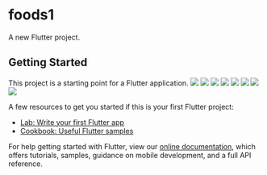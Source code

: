 # foods1

A new Flutter project.

## Getting Started

This project is a starting point for a Flutter application.
![](https://user-images.githubusercontent.com/43435727/61556689-051f8b80-aa80-11e9-86e3-40f3dfda0c8a.png)
![](https://user-images.githubusercontent.com/43435727/61556698-081a7c00-aa80-11e9-933a-5746a146a5ea.png)
![](https://user-images.githubusercontent.com/43435727/61556699-0b156c80-aa80-11e9-8611-1e3d7ab11ac8.png)
![](https://user-images.githubusercontent.com/43435727/61556708-0fda2080-aa80-11e9-89fa-952eb11995bc.png)
![](https://user-images.githubusercontent.com/43435727/61556712-136da780-aa80-11e9-8b86-25d77be395c5.png)
![](https://user-images.githubusercontent.com/43435727/61556715-16689800-aa80-11e9-870d-d0f091bbe492.png)
![](https://user-images.githubusercontent.com/43435727/61556720-1b2d4c00-aa80-11e9-83eb-a7755dbc55ff.png)
![](https://user-images.githubusercontent.com/43435727/61556727-1ff20000-aa80-11e9-8d32-ed4bbe51019d.png)

A few resources to get you started if this is your first Flutter project:

- [Lab: Write your first Flutter app](https://flutter.io/docs/get-started/codelab)
- [Cookbook: Useful Flutter samples](https://flutter.io/docs/cookbook)

For help getting started with Flutter, view our 
[online documentation](https://flutter.io/docs), which offers tutorials, 
samples, guidance on mobile development, and a full API reference.
